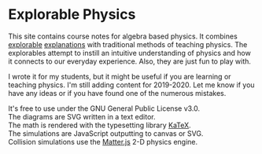# Explorable Physics

This site contains course notes for algebra based physics. It combines <a href="https://explorabl.es/">explorable</a> <a href="http://worrydream.com/ExplorableExplanations/">explanations</a> with traditional methods of teaching physics. The explorables attempt to instill an intuitive understanding of physics and how it connects to our everyday experience. Also, they are just fun to play with.

I wrote it for my students, but it might be useful if you are learning or teaching physics.
I'm still adding content for 2019-2020. Let me know if you have any ideas or if you have found one of the numerous mistakes.

It's free to use under the GNU General Public License v3.0.
<br>The diagrams are SVG written in a text editor.
<br>The math is rendered with the typesetting library <a href="https://katex.org/">KaTeX</a>.
<br>The simulations are JavaScript outputting to canvas or SVG.
<br>Collision simulations use the <a href="http://brm.io/matter-js/">Matter.js</a> 2-D physics engine.
